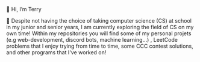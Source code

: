 👋 Hi, I’m Terry

🌱 Despite not having the choice of taking computer science (CS) at school in my junior and senior years, I am currently exploring the field of CS on my own time! Within my repositories you will find some of my personal projets (e.g web-development, discord bots, machine learning...) , LeetCode problems that I enjoy trying from time to time, some CCC contest solutions, and other programs that I've worked on!
